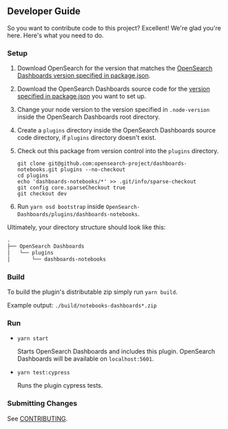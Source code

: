 ## Developer Guide

So you want to contribute code to this project? Excellent! We're glad you're here. Here's what you need to do.

### Setup

1. Download OpenSearch for the version that matches the [OpenSearch Dashboards version specified in package.json](./package.json#L7).
1. Download the OpenSearch Dashboards source code for the [version specified in package.json](./package.json#L7) you want to set up.

1. Change your node version to the version specified in `.node-version` inside the OpenSearch Dashboards root directory.
1. Create a `plugins` directory inside the OpenSearch Dashboards source code directory, if `plugins` directory doesn't exist.
1. Check out this package from version control into the `plugins` directory.
   ```
   git clone git@github.com:opensearch-project/dashboards-notebooks.git plugins --no-checkout
   cd plugins
   echo 'dashboards-notebooks/*' >> .git/info/sparse-checkout
   git config core.sparseCheckout true
   git checkout dev
   ```
1. Run `yarn osd bootstrap` inside `OpenSearch-Dashboards/plugins/dashboards-notebooks`.

Ultimately, your directory structure should look like this:

```md
.
├── OpenSearch Dashboards
│   └── plugins
│       └── dashboards-notebooks
```

### Build

To build the plugin's distributable zip simply run `yarn build`.

Example output: `./build/notebooks-dashboards*.zip`


### Run

- `yarn start`

  Starts OpenSearch Dashboards and includes this plugin. OpenSearch Dashboards will be available on `localhost:5601`.

- `yarn test:cypress`

  Runs the plugin cypress tests.


### Submitting Changes

See [CONTRIBUTING](../CONTRIBUTING.md).
